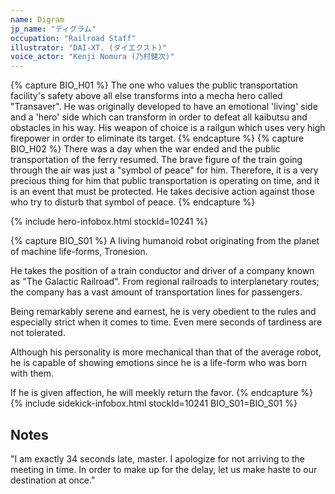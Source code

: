 ```yaml
---
name: Digram
jp_name: "ディグラム"
occupation: "Railroad Staff"
illustrator: "DAI-XT. (ダイエクスト)"
voice_actor: "Kenji Nomura (乃村健次)"
---
```


{% capture BIO_H01 %}
The one who values the public transportation facility's safety above all else transforms into a mecha hero called "Transaver". He was originally developed to have an emotional 'living' side and a 'hero' side which can transform in order to defeat all kaibutsu and obstacles in his way. His weapon of choice is a railgun which uses very high firepower in order to eliminate its target.
{% endcapture %}
{% capture BIO_H02 %}
There was a day when the war ended and the public transportation of the ferry resumed. The brave figure of the train going through the air was just a "symbol of peace" for him. Therefore, it is a very precious thing for him that public transportation is operating on time, and it is an event that must be protected. He takes decisive action against those who try to disturb that symbol of peace.
{% endcapture %}

{% include hero-infobox.html stockId=10241 %}

{% capture BIO_S01 %}
A living humanoid robot originating from the planet of machine life-forms, Tronesion.

He takes the position of a train conductor and driver of a company known as "The Galactic Railroad". From regional railroads to interplanetary routes; the company has a vast amount of transportation lines for passengers.

Being remarkably serene and earnest, he is very obedient to the rules and especially strict when it comes to time. Even mere seconds of tardiness are not tolerated.

Although his personality is more mechanical than that of the average robot, he is capable of showing emotions since he is a life-form who was born with them.

If he is given affection, he will meekly return the favor.
{% endcapture %}
{% include sidekick-infobox.html stockId=10241 BIO_S01=BIO_S01 %}

## Notes

"I am exactly 34 seconds late, master. I apologize for not arriving to the meeting in time. In order to make up for the delay, let us make haste to our destination at once."
